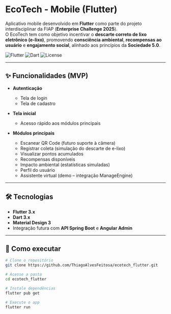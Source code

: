# EcoTech - Mobile (Flutter)

Aplicativo mobile desenvolvido em **Flutter** como parte do projeto interdisciplinar da FIAP (**Enterprise Challenge 2025**).  
O EcoTech tem como objetivo incentivar o **descarte correto de lixo eletrônico (e-lixo)**, promovendo **consciência ambiental**, **recompensas ao usuário** e **engajamento social**, alinhado aos princípios da **Sociedade 5.0**.

![Flutter](https://img.shields.io/badge/Flutter-3.x-blue) ![Dart](https://img.shields.io/badge/Dart-3.x-blue) ![License](https://img.shields.io/badge/License-Academic-lightgrey)

---

## ✨ Funcionalidades (MVP)
- **Autenticação**  
  - Tela de login  
  - Tela de cadastro  

- **Tela inicial**  
  - Acesso rápido aos módulos principais  

- **Módulos principais**  
  - Escanear QR Code (futuro suporte à câmera)  
  - Registrar coleta (simulação do descarte de e-lixo)  
  - Visualizar pontos acumulados  
  - Recompensas disponíveis  
  - Impacto ambiental (estatísticas simuladas)  
  - Perfil do usuário  
  - Assistente virtual (demo – integração ManageEngine)  

---

## 🛠️ Tecnologias
- **Flutter 3.x**
- **Dart 3.x**
- **Material Design 3**
- Integração futura com **API Spring Boot** e **Angular Admin**

---

## 🚀 Como executar
```bash
# Clone o repositório
git clone https://github.com/ThiagoAlvesFeitosa/ecotech_flutter.git

# Acesse a pasta
cd ecotech_flutter

# Instale dependências
flutter pub get

# Execute o app
flutter run

